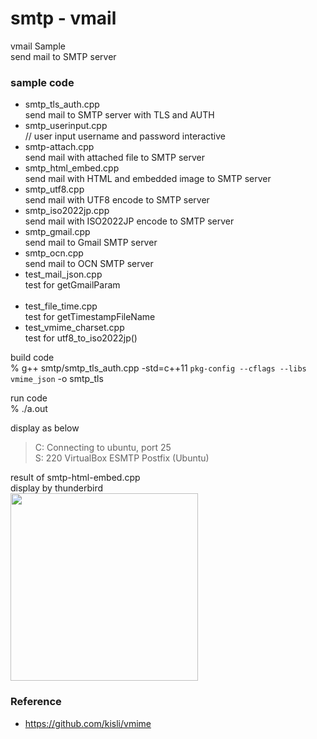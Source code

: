 smtp - vmail
===============

vmail Sample <br/>
send mail to SMTP server <br/>

### sample code
- smtp_tls_auth.cpp <br/>
send mail to SMTP server with TLS and AUTH <br/>
- smtp_userinput.cpp <br/>
// user input username and password interactive <br/>
- smtp-attach.cpp <br/>
send mail with attached file to SMTP server <br/>
- smtp_html_embed.cpp <br/>
send mail with HTML and embedded image to SMTP server <br/>
- smtp_utf8.cpp <br/>
send mail with UTF8 encode to SMTP server <br/>
- smtp_iso2022jp.cpp <br/>
send mail with ISO2022JP encode to SMTP server <br/>
- smtp_gmail.cpp <br/>
send mail to Gmail SMTP server <br/>
- smtp_ocn.cpp <br/>
send mail to OCN SMTP server <br/>
- test_mail_json.cpp <br/>
test for getGmailParam <br/> <br/>
- test_file_time.cpp <br/>
test for getTimestampFileName <br/>
- test_vmime_charset.cpp <br/>
test for utf8_to_iso2022jp() <br/>


build code <br/>
% g++ smtp/smtp_tls_auth.cpp -std=c++11 `pkg-config --cflags --libs vmime_json` -o smtp_tls   <br/>  

run code <br/>
% ./a.out

display as below <br/>
> C: Connecting to ubuntu, port 25 <br/>
> S: 220 VirtualBox ESMTP Postfix (Ubuntu) <br/>


result of smtp-html-embed.cpp <br/>
display by thunderbird <br/>
<image src="https://raw.githubusercontent.com/ohwada/MAC_cpp_Samples/master/vmime/result/thunderbird_html_embed.png" width="300" /><br/>


### Reference <br/>
- https://github.com/kisli/vmime

